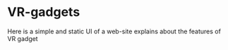 # VR-gadgets
Here is a simple and static UI of a web-site explains about the features of VR gadget 
